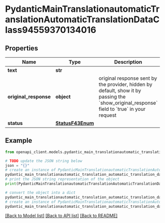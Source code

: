 # PydanticMainTranslationautomaticTranslationAutomaticTranslationDataClass94559370134016


## Properties

Name | Type | Description | Notes
------------ | ------------- | ------------- | -------------
**text** | **str** |  | 
**original_response** | **object** | original response sent by the provider, hidden by default, show it by passing the &#x60;show_original_response&#x60; field to &#x60;true&#x60; in your request | [optional] 
**status** | [**StatusF43Enum**](StatusF43Enum.md) |  | 

## Example

```python
from openapi_client.models.pydantic_main_translationautomatic_translation_automatic_translation_data_class94559370134016 import PydanticMainTranslationautomaticTranslationAutomaticTranslationDataClass94559370134016

# TODO update the JSON string below
json = "{}"
# create an instance of PydanticMainTranslationautomaticTranslationAutomaticTranslationDataClass94559370134016 from a JSON string
pydantic_main_translationautomatic_translation_automatic_translation_data_class94559370134016_instance = PydanticMainTranslationautomaticTranslationAutomaticTranslationDataClass94559370134016.from_json(json)
# print the JSON string representation of the object
print(PydanticMainTranslationautomaticTranslationAutomaticTranslationDataClass94559370134016.to_json())

# convert the object into a dict
pydantic_main_translationautomatic_translation_automatic_translation_data_class94559370134016_dict = pydantic_main_translationautomatic_translation_automatic_translation_data_class94559370134016_instance.to_dict()
# create an instance of PydanticMainTranslationautomaticTranslationAutomaticTranslationDataClass94559370134016 from a dict
pydantic_main_translationautomatic_translation_automatic_translation_data_class94559370134016_form_dict = pydantic_main_translationautomatic_translation_automatic_translation_data_class94559370134016.from_dict(pydantic_main_translationautomatic_translation_automatic_translation_data_class94559370134016_dict)
```
[[Back to Model list]](../README.md#documentation-for-models) [[Back to API list]](../README.md#documentation-for-api-endpoints) [[Back to README]](../README.md)


